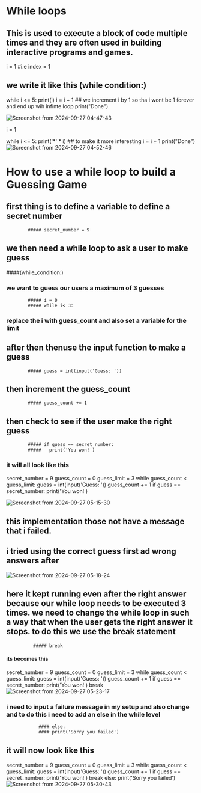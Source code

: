 
# While loops
## This is used to execute a block of code multiple times and they are often used in building interactive programs and games.


i = 1 #i.e index = 1
## we write it like this (while condition:)

while i <= 5:
    print(i)
    i = i + 1 ## we increment i by 1 so tha i wont be 1 forever and end up wih infinte loop
    print("Done")

![Screenshot from 2024-09-27 04-47-43](https://github.com/user-attachments/assets/ff8644a4-0b07-41f5-97c3-9adbf099b8bc)



i = 1 

while i <= 5:
    print('*' * i) ## to make it more interesting
    i = i + 1 
    print("Done")
![Screenshot from 2024-09-27 04-52-46](https://github.com/user-attachments/assets/4c1b9d7f-cc2f-4169-a039-1a43792017ba)

# How to use a while loop to build a Guessing Game
## first thing is to define a variable to define a secret number

            ##### secret_number = 9
## we then need a while loop to ask a user to make  guess
####(while_condition:)
 ### we want to guess our users a maximum of 3 guesses
            ##### i = 0
            ##### while i< 3:
### replace the i with guess_count and also set a variable for the limit 

## after then thenuse the input function to make a guess
            ##### guess = int(input('Guess: '))
## then increment the guess_count
            ##### guess_count += 1
## then check to see if the user make the right guess
            ##### if guess == secret_number:
            #####   print('You won!')
### it will all look like this 
secret_number = 9
guess_count = 0
guess_limit = 3
while guess_count < guess_limit:
    guess = int(input('Guess: '))
    guess_count += 1
    if guess == secret_number:
        print('You won!')
        
![Screenshot from 2024-09-27 05-15-30](https://github.com/user-attachments/assets/f80f2191-43b5-4e22-b668-feebf6f451f0)

## this implementation those not have a message that i failed. 
## i tried using the correct guess first ad wrong answers after 

![Screenshot from 2024-09-27 05-18-24](https://github.com/user-attachments/assets/be589399-507d-42d2-8e47-56967b8af418)

## here it kept running even after the right answer because our while loop needs to be executed 3 times. we need to change the while loop in such a way that when the user gets the right answer it stops. to do this we use the break statement
              ##### break
#### its becomes this
secret_number = 9
guess_count = 0
guess_limit = 3
while guess_count < guess_limit:
    guess = int(input('Guess: '))
    guess_count += 1
    if guess == secret_number:
        print('You won!')
        break
    ![Screenshot from 2024-09-27 05-23-17](https://github.com/user-attachments/assets/871ce854-1fc7-4c9d-ad9a-d4cd769837e9)


### i need to input a failure message in my setup and also change and to do this i need to add an else in the while level
                #### else:
                #### print('Sorry you failed')
## it will now look like this
secret_number = 9
guess_count = 0
guess_limit = 3
while guess_count < guess_limit:
    guess = int(input('Guess: '))
    guess_count += 1
    if guess == secret_number:
        print('You won!')
        break
else:
    print('Sorry you failed')
 ![Screenshot from 2024-09-27 05-30-43](https://github.com/user-attachments/assets/ccf0f05c-7932-43f3-8abe-52e05c56180a)
 

